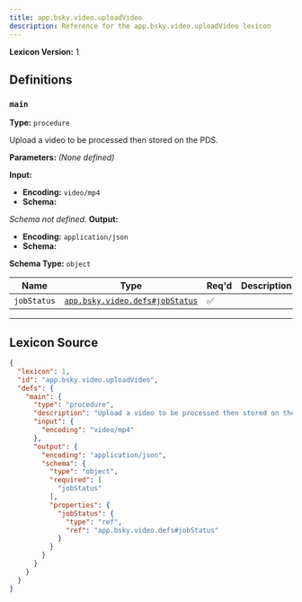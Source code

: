 ```yaml
---
title: app.bsky.video.uploadVideo
description: Reference for the app.bsky.video.uploadVideo lexicon
---
```

**Lexicon Version:** 1

## Definitions

<a name="main"></a>
### `main`

**Type:** `procedure`

Upload a video to be processed then stored on the PDS.

**Parameters:** _(None defined)_

**Input:**

- **Encoding:** `video/mp4`
- **Schema:**

_Schema not defined._
**Output:**

- **Encoding:** `application/json`
- **Schema:**

**Schema Type:** `object`

| Name | Type | Req'd  | Description | Constraints |
|------|------|----------|-------------|-------------|
| `jobStatus` | [`app.bsky.video.defs#jobStatus`](lexicons/app/bsky/video/defs#jobStatus) | ✅  |  |  |

---

## Lexicon Source
```json
{
  "lexicon": 1,
  "id": "app.bsky.video.uploadVideo",
  "defs": {
    "main": {
      "type": "procedure",
      "description": "Upload a video to be processed then stored on the PDS.",
      "input": {
        "encoding": "video/mp4"
      },
      "output": {
        "encoding": "application/json",
        "schema": {
          "type": "object",
          "required": [
            "jobStatus"
          ],
          "properties": {
            "jobStatus": {
              "type": "ref",
              "ref": "app.bsky.video.defs#jobStatus"
            }
          }
        }
      }
    }
  }
}
```
